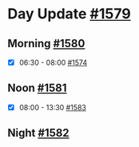 # Day Update [#1579](https://github.com/sentrei/sentrei/issues/1579)

## Morning [#1580](https://github.com/sentrei/sentrei/issues/1580)

- [x] 06:30 - 08:00 [#1574](https://github.com/sentrei/sentrei/issues/1574)

## Noon [#1581](https://github.com/sentrei/sentrei/issues/1581)

- [x] 08:00 - 13:30 [#1583](https://github.com/sentrei/sentrei/issues/1583)

## Night [#1582](https://github.com/sentrei/sentrei/issues/1582)
